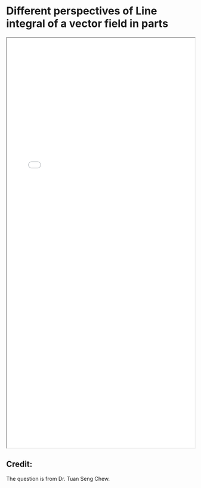 # Different perspectives of Line integral of a vector field in parts


<!--more-->

<iframe src="/pdf/line_integral_of_vector_field.pdf" height="1100px" width="100%"></iframe>

## Credit:
The question is from Dr. Tuan Seng Chew.
